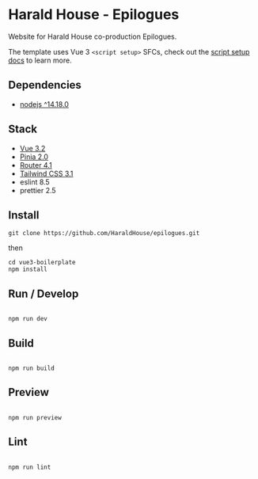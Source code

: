 # Harald House - Epilogues

Website for Harald House co-production Epilogues.

The template uses Vue 3 `<script setup>` SFCs, check out the [script setup docs](https://v3.vuejs.org/api/sfc-script-setup.html#sfc-script-setup) to learn more.

## Dependencies

- [nodejs ^14.18.0](https://nodejs.org/)

## Stack

- [Vue 3.2](https://vuejs.org/)
- [Pinia 2.0](https://pinia.vuejs.org/)
- [Router 4.1](https://router.vuejs.org/)
- [Tailwind CSS 3.1](https://tailwindcss.com/)
- eslint 8.5
- prettier 2.5

## Install

```
git clone https://github.com/HaraldHouse/epilogues.git
```

then

```
cd vue3-boilerplate
npm install
```

## Run / Develop

```

npm run dev

```

## Build

```

npm run build

```

## Preview

```

npm run preview

```

## Lint

```

npm run lint

```
